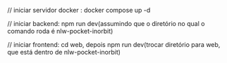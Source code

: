 // iniciar servidor docker : docker compose up -d


// iniciar backend: npm run dev(assumindo que o diretório no qual o comando roda é nlw-pocket-inorbit)


// iniciar frontend: cd web, depois npm run dev(trocar diretório para web, que está dentro de nlw-pocket-inorbit)
